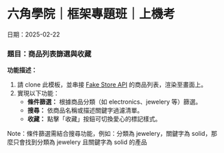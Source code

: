 # 六角學院｜框架專題班｜上機考
日期：2025-02-22

### 題目：商品列表篩選與收藏
**功能描述：**
1. 請 clone 此模板，並串接 [Fake Store API](https://fakestoreapi.com/products) 的商品列表，渲染至畫面上。
2. 實現以下功能：
    - **條件篩選：** 根據商品分類（如 electronics、jewelery 等）篩選。
    - **搜尋：** 依商品名稱或描述關鍵字過濾清單。
    - **收藏：** 點擊「收藏」按鈕可切換愛心的標記樣式。

Note：條件篩選需結合搜尋功能，例如：分類為 jewelery，關鍵字為 solid，那麼只會找到分類為 jewelery 且關鍵字為 solid 的產品
